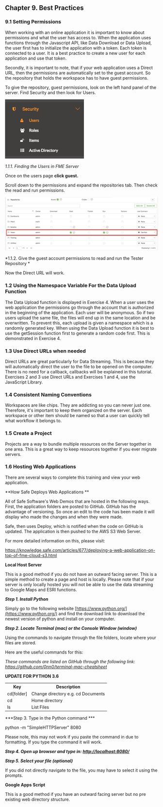 Chapter 9. Best Practices
-------------------------

### 9.1 Setting Permissions

When working with an online application it is important to know about
permissions and what the user has access to. When the application uses
functions through the Javascript API, like Data Download or Data Upload,
the user first has to initialize the application with a token. Each
token is connected to a user. It is a best practice to create a new user
for each application and use that token.

Secondly, it is important to note, that if your web application uses a
Direct URL, then the permissions are automatically set to the guest
account. So the repository that holds the workspace has to have guest
permissions.

To give the repository, guest permissions, look on the left hand panel
of the server. Find Security and then look for Users.

![](./Images/1.1.1.Users.png)


*1.1.1. Finding the Users in FME Server*

Once on the users page **click guest.**

Scroll down to the permissions and expand the repositories tab. Then
check the read and run permissions.

![](./Images/1.1.2.Permissions.png)

*1.1.2. Give the guest account permissions to read and run the Tester
Repository *

Now the Direct URL will work.

### 1.2 Using the Namespace Variable For the Data Upload Function

The Data Upload function is displayed in Exercise 4. When a user uses
the web application the permissions go through the account that is
authorized in the beginning of the application. Each user will be
anonymous. So if two users upload the same file, the files will end up
in the same location and be overwritten. To prevent this, each upload is
given a namespace which is a randomly generated key. When using the Data
Upload function it is best to use the getSession function first to
generate a random code first. This is demonstrated in Exercise 4.

### 1.3 Use Direct URLs when needed

Direct URLs are great particularly for Data Streaming. This is because
they will automatically direct the user to the file to be opened on the
computer. There is no need for a callback, callbacks will be explained
in this tutorial. Exercises 2 and 3 use Direct URLs and Exercises 1 and
4, use the JavaScript Library.

### 1.4 Consistent Naming Conventions

Workspaces are like chips. They are addicting so you can never just one.
Therefore, it\'s important to keep them organized on the server. Each
workspace or other item should be named so that a user can quickly tell
what workflow it belongs to.

### 1.5 Create a Project

Projects are a way to bundle multiple resources on the Server together
in one area. This is a great way to keep resources together if you ever
migrate servers.

### 1.6 Hosting Web Applications

There are several ways to complete this training and view your web
application.

**How Safe Deploys Web Applications **

All of Safe Software's Web Demos that are hosted in the following ways.
First, the application folders are posted to GitHub. GitHub has the
advantage of versioning. So once an edit to the code has been made it
will display who made the changes and when they were made.

Safe, then uses Deploy, which is notified when the code on GitHub is
updated. The application is then pushed to the AWS S3 Web Server.

For more detailed information on this, please visit:

https://knowledge.safe.com/articles/677/deploying-a-web-application-on-top-of-fme-cloud-s3.html

**Local Host Server**

This is a good method if you do not have an outward facing server. This
is a simple method to create a page and host is locally. Please note
that if your server is only locally hosted you will not be able to use
the data streaming to Google Maps and ESRI functions.

***Step 1. Install Python***

Simply go to the following website
[https://www.python.org/](https://www.python.org/) and
find the download link to download the newest version of python and
install on your computer.

***Step 2. Locate Terminal (mac) or the Console Window (window)***

Using the commands to navigate through the file folders, locate where
your files are stored.

Here are the useful commands for this:

*These commands are listed on GitHub through the following link:
https://github.com/0nn0/terminal-mac-cheatsheet*

**UPDATE FOR PYTHON 3.6**

<table>

<tr>
<th>Key</th>
<th>Description</th>

</tr>

<tr>
<td>cd[folder]</td>
<td>Change directory e.g. cd Documents</td>

<tr>
<td>cd</td>
<td> Home directory
</td>

<tr>
<td>ls</td>
<td>List Files</td>

</table>



***Step 3. Type in the Python command ***

python -m "SimpleHTTPServer" 8080

Please note, this may not work if you paste the command in due to
formatting. If you type the command it will work.

***Step 4. Open up browser and type in:
[http://localhost:8080/](http://localhost:8080/)***

***Step 5. Select your file (optional)***

If you did not directly navigate to the file, you may have to select it
using the prompts.

**Google Apps Script**

This is a good method if you have an outward facing server but no pre
existing web directory structure.
